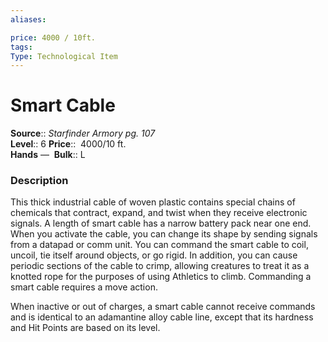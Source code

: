```yaml
---
aliases: 

price: 4000 / 10ft.
tags: 
Type: Technological Item
---
```


# Smart Cable

**Source**:: _Starfinder Armory pg. 107_  
**Level**:: 6
**Price**::  4000/10 ft.  
**Hands** — 
**Bulk**:: L

### Description

This thick industrial cable of woven plastic contains special chains of chemicals that contract, expand, and twist when they receive electronic signals. A length of smart cable has a narrow battery pack near one end. When you activate the cable, you can change its shape by sending signals from a datapad or comm unit. You can command the smart cable to coil, uncoil, tie itself around objects, or go rigid. In addition, you can cause periodic sections of the cable to crimp, allowing creatures to treat it as a knotted rope for the purposes of using Athletics to climb. Commanding a smart cable requires a move action.  
  
When inactive or out of charges, a smart cable cannot receive commands and is identical to an adamantine alloy cable line, except that its hardness and Hit Points are based on its level.

